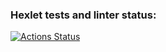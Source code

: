 ### Hexlet tests and linter status:
[![Actions Status](https://github.com/manylovv/frontend-project-lvl2/workflows/hexlet-check/badge.svg)](https://github.com/manylovv/frontend-project-lvl2/actions)